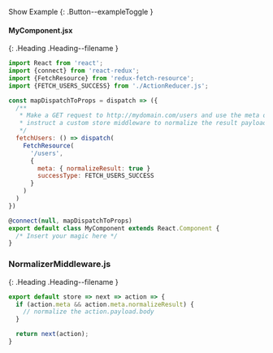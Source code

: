 
Show Example
{: .Button--exampleToggle }

<div markdown="1" >

#### MyComponent.jsx
{: .Heading .Heading--filename }

~~~ javascript
import React from 'react';
import {connect} from 'react-redux';
import {FetchResource} from 'redux-fetch-resource';
import {FETCH_USERS_SUCCESS} from './ActionReducer.js';

const mapDispatchToProps = dispatch => ({
  /**
   * Make a GET request to http://mydomain.com/users and use the meta option to
   * instruct a custom store middleware to normalize the result payload.
   */
  fetchUsers: () => dispatch(
    FetchResource(
      '/users',
      {
        meta: { normalizeResult: true }
        successType: FETCH_USERS_SUCCESS
      }
    )
  )
})

@connect(null, mapDispatchToProps)
export default class MyComponent extends React.Component {
  /* Insert your magic here */
}
~~~

### NormalizerMiddleware.js
{: .Heading .Heading--filename }

~~~ javascript
export default store => next => action => {
  if (action.meta && action.meta.normalizeResult) {
    // normalize the action.payload.body
  }

  return next(action);
}
~~~

</div>
